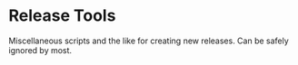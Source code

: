 # Release Tools

Miscellaneous scripts and the like for creating new releases. Can be safely ignored by most.
